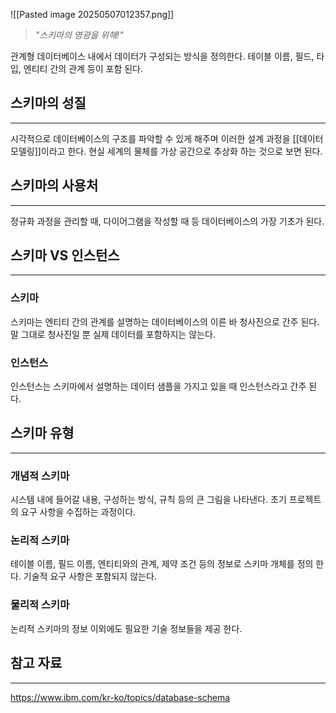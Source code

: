 ![[Pasted image 20250507012357.png]]

> *"스키마의 영광을 위해!"*

관계형 데이터베이스 내에서 데이터가 구성되는 방식을 정의한다.
테이블 이름, 필드, 타입, 엔티티 간의 관계 등이 포함 된다.

## 스키마의 성질
---
시각적으로 데이터베이스의 구조를 파악할 수 있게 해주며 이러한 설계 과정을 [[데이터 모델링]]이라고 한다. 현실 세계의 물체를 가상 공간으로 추상화 하는 것으로 보면 된다.

## 스키마의 사용처
---
정규화 과정을 관리할 때, 다이어그램을 작성할 때 등 데이터베이스의 가장 기초가 된다.

## 스키마 VS 인스턴스
---

### 스키마
스키마는 엔티티 간의 관계를 설명하는 데이터베이스의 이른 바 청사진으로 간주 된다.
말 그대로 청사진일 뿐 실제 데이터를 포함하지는 않는다.

### 인스턴스
인스턴스는 스키마에서 설명하는 데이터 샘플을 가지고 있을 때 인스턴스라고 간주 된다.

## 스키마 유형
---
### 개념적 스키마
시스템 내에 들어갈 내용, 구성하는 방식, 규칙 등의 큰 그림을 나타낸다.
초기 프로젝트의 요구 사항을 수집하는 과정이다.

### 논리적 스키마
테이블 이름, 필드 이름, 엔티티와의 관계, 제약 조건 등의 정보로 스키마 개체를 정의 한다.
기술적 요구 사항은 포함되지 않는다.

### 물리적 스키마
논리적 스키마의 정보 이외에도 필요한 기술 정보들을 제공 한다.

## 참고 자료
---
https://www.ibm.com/kr-ko/topics/database-schema